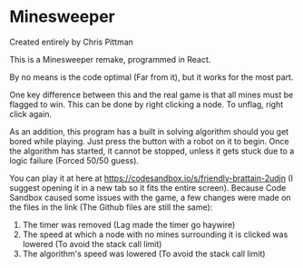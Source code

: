 # Minesweeper
Created entirely by Chris Pittman

This is a Minesweeper remake, programmed in React.

By no means is the code optimal (Far from it), but it works for the most part.

One key difference between this and the real game is that all mines must be flagged to win. This can be done by right clicking a node. To unflag, right click again.

As an addition, this program has a built in solving algorithm should you get bored while playing. Just press the button with a robot on it to begin. Once the algorithm has started, it cannot be stopped, unless it gets stuck due to a logic failure (Forced 50/50 guess).

You can play it at here at https://codesandbox.io/s/friendly-brattain-2udjn (I suggest opening it in a new tab so it fits the entire screen). Because Code Sandbox caused some issues with the game, a few changes were made on the files in the link (The Github files are still the same):
  1. The timer was removed (Lag made the timer go haywire)
  2. The speed at which a node with no mines surrounding it is clicked was lowered (To avoid the stack call limit)
  3. The algorithm's speed was lowered (To avoid the stack call limit)
